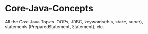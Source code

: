 # Core-Java-Concepts

All the Core Java Topics.
OOPs, JDBC, keywords(this, static, super), statements (PreparedStatement, Statement), etc.

